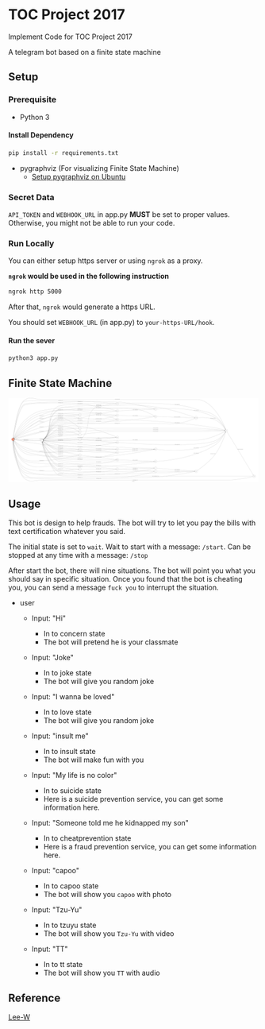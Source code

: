 # TOC Project 2017

Implement Code for TOC Project 2017

A telegram bot based on a finite state machine

## Setup

### Prerequisite
* Python 3

#### Install Dependency
```sh
pip install -r requirements.txt
```

* pygraphviz (For visualizing Finite State Machine)
    * [Setup pygraphviz on Ubuntu](http://www.jianshu.com/p/a3da7ecc5303)

### Secret Data

`API_TOKEN` and `WEBHOOK_URL` in app.py **MUST** be set to proper values.
Otherwise, you might not be able to run your code.

### Run Locally
You can either setup https server or using `ngrok` as a proxy.

**`ngrok` would be used in the following instruction**

```sh
ngrok http 5000
```

After that, `ngrok` would generate a https URL.

You should set `WEBHOOK_URL` (in app.py) to `your-https-URL/hook`.

#### Run the sever

```sh
python3 app.py
```

## Finite State Machine
![fsm](./img/show-fsm.png)

## Usage
This bot is design to help frauds. The bot will try to let you pay the bills with text certification whatever you said.

The initial state is set to `wait`.
Wait to start with a message: `/start`. Can be stopped at any time with a message: `/stop`

After start the bot, there will nine situations. The bot will point you what you should say in specific situation. Once you found that the bot is cheating you, you can send a message `fuck you` to interrupt the situation.

* user
	* Input: "Hi"
		* In to concern state
		* The bot will pretend he is your classmate

	* Input: "Joke"
		* In to joke state
		* The bot will give you random joke

	* Input: "I wanna be loved"
		* In to love state
		* The bot will give you random joke

	* Input: "insult me"
		* In to insult state
		* The bot will make fun with you

	* Input: "My life is no color"
		* In to suicide state
		* Here is a suicide prevention service, you can get some information here.

	* Input: "Someone told me he kidnapped my son"
		* In to cheatprevention state
		* Here is a fraud prevention service, you can get some information here.

	* Input: "capoo"
		* In to capoo state
		* The bot will show you `capoo` with photo

	* Input: "Tzu-Yu"
		* In to tzuyu state
		* The bot will show you `Tzu-Yu` with video

	* Input: "TT"
		* In to tt state
		* The bot will show you `TT` with audio


## Reference
[Lee-W](https://github.com/Lee-W)
